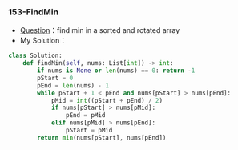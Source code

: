 

### 153-FindMin

+ [Question](https://leetcode-cn.com/problems/find-minimum-in-rotated-sorted-array/)：find min in a sorted and rotated array
+ My Solution：

```python
class Solution:
    def findMin(self, nums: List[int]) -> int:
        if nums is None or len(nums) == 0: return -1
        pStart = 0
        pEnd = len(nums) - 1
        while pStart + 1 < pEnd and nums[pStart] > nums[pEnd]:
            pMid = int((pStart + pEnd) / 2)
            if nums[pStart] > nums[pMid]:
                pEnd = pMid
            elif nums[pMid] > nums[pEnd]:
                pStart = pMid
        return min(nums[pStart], nums[pEnd])        
```

